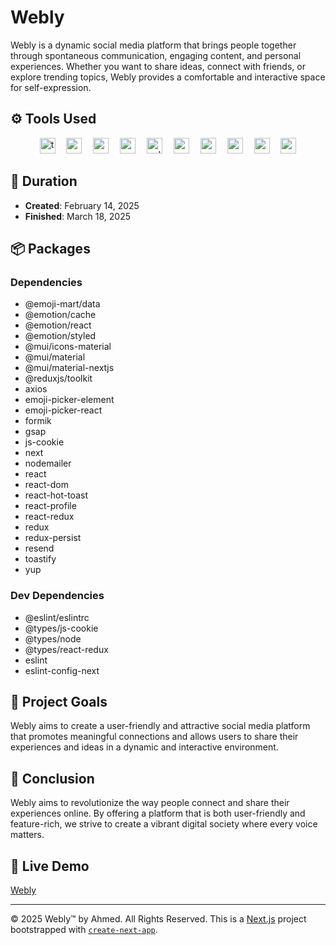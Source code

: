 # Webly

Webly is a dynamic social media platform that brings people together through spontaneous communication, engaging content, and personal experiences. Whether you want to share ideas, connect with friends, or explore trending topics, Webly provides a comfortable and interactive space for self-expression.

## ⚙️ Tools Used

<div align="center">
  <img src="https://img.shields.io/badge/TypeScript-3178C6?logo=typescript&logoColor=white&style=for-the-badge" height="25" alt="typescript logo"  />
  <img width="10" />
  <img src="https://img.shields.io/badge/CSS3-1572B6?logo=css3&logoColor=white&style=for-the-badge" height="25" alt="css3 logo"  />
  <img width="10" />
  <img src="https://img.shields.io/badge/Sass-CC6699?logo=sass&logoColor=black&style=for-the-badge" height="25" alt="sass logo"  />
  <img width="10" />
  <img src="https://img.shields.io/badge/Next.js-000000?logo=nextdotjs&logoColor=white&style=for-the-badge" height="25" alt="nextjs logo"  />
  <img width="10" />
  <img src="https://img.shields.io/badge/ESLint-4B32C3?logo=eslint&logoColor=white&style=for-the-badge" height="25" alt="eslint logo"  />
  <img width="10" />
  <img src="https://img.shields.io/badge/Visual Studio Code-007ACC?logo=visualstudiocode&logoColor=white&style=for-the-badge" height="25" alt="vscode logo"  />
  <img width="10" />
  <img src="https://img.shields.io/badge/Redux-764ABC?logo=redux&logoColor=white&style=for-the-badge" height="25" alt="redux logo"  />
  <img width="10" />
  <img src="https://img.shields.io/badge/npm-CB3837?logo=npm&logoColor=white&style=for-the-badge" height="25" alt="npm logo"  />
  <img width="10" />
  <img src="https://img.shields.io/badge/MUI-007FFF?logo=mui&logoColor=white&style=for-the-badge" height="25" alt="materialui logo"  />
  <img width="10" />
  <img src="https://img.shields.io/badge/Vercel-000000?logo=vercel&logoColor=white&style=for-the-badge" height="25" alt="vercel logo"  />
</div>

## 📅 Duration

- **Created**: February 14, 2025
- **Finished**: March 18, 2025

## 📦 Packages

### Dependencies
- @emoji-mart/data
- @emotion/cache
- @emotion/react
- @emotion/styled
- @mui/icons-material
- @mui/material
- @mui/material-nextjs
- @reduxjs/toolkit
- axios
- emoji-picker-element
- emoji-picker-react
- formik
- gsap
- js-cookie
- next
- nodemailer
- react
- react-dom
- react-hot-toast
- react-profile
- react-redux
- redux
- redux-persist
- resend
- toastify
- yup

### Dev Dependencies
- @eslint/eslintrc
- @types/js-cookie
- @types/node
- @types/react-redux
- eslint
- eslint-config-next

## 🎯 Project Goals

Webly aims to create a user-friendly and attractive social media platform that promotes meaningful connections and allows users to share their experiences and ideas in a dynamic and interactive environment.

## 📝 Conclusion

Webly aims to revolutionize the way people connect and share their experiences online. By offering a platform that is both user-friendly and feature-rich, we strive to create a vibrant digital society where every voice matters.

## 🔗 Live Demo

<a href="https://weblyapp.vercel.app/">Webly</a>

---

© 2025 Webly™ by Ahmed. All Rights Reserved.
This is a [Next.js](https://nextjs.org) project bootstrapped with [`create-next-app`](https://nextjs.org/docs/app/api-reference/cli/create-next-app).
